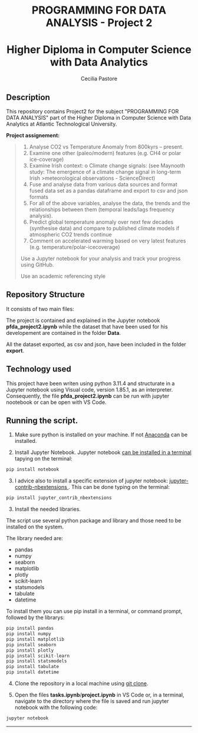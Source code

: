 <h1 align="center">PROGRAMMING FOR DATA ANALYSIS  - Project 2</h1>
<h1 align="center">Higher Diploma in Computer Science with Data Analytics</h1>
   <p align="center">
   Cecilia Pastore 

## Description

This repository contains Project2 for the subject "PROGRAMMING FOR DATA ANALYSIS" part of the Higher Diploma in Computer Science with Data Analytics at Atlantic Technological University.

**Project assignement:**

>1. Analyse CO2 vs Temperature Anomaly from 800kyrs – present.
>2. Examine one other (paleo/modern) features (e.g. CH4 or polar ice-coverage)
>3. Examine Irish context:
>    o Climate change signals: (see Maynooth study: The emergence of a climate change signal in long-term Irish >meteorological observations - ScienceDirect)
>4. Fuse and analyse data from various data sources and format fused data set as a pandas dataframe and export to csv and json formats
>5. For all of the above variables, analyse the data, the trends and the relationships between them (temporal leads/lags frequency analysis).
>6. Predict global temperature anomaly over next few decades (synthesise data) and compare to published climate models if atmospheric CO2 trends continue
>7. Comment on accelerated warming based on very latest features (e.g. temperature/polar-icecoverage)
>
>Use a Jupyter notebook for your analysis and track your progress using GitHub.
>
>Use an academic referencing style


## Repository Structure

It consists of two main files:

The project is contained and explained in the Jupyter notebook **pfda_project2.ipynb** while the dataset that have been used for his developement are contained in the folder **Data**.

All the dataset exported, as csv and json, have been included in the folder **export**.

## Technology used 

This project have been writen using python 3.11.4 and structurate in a Jupyter notebook using Visual code, version 1.85.1, as an interpreter. Consequently, the file **pfda_project2.ipynb** can be run with  jupyter nootebook or can be open with VS Code. 

## Running the script.

1. Make sure python is installed on your machine. If not [Anaconda](https://www.anaconda.com/) can be installed.

2. Install Jupyter Notebook. Jupyter notebook [can be installed in a terminal](https://jupyter.org/install) tapying on the terminal:

```python
pip install notebook
```
3. I advice also to install a specific extension of jupyter notebook: [jupyter-contrib-nbextensions ](https://pypi.org/project/jupyter-contrib-nbextensions/). This can be done typing on the terminal:

```python
pip install jupyter_contrib_nbextensions
```

3. Install the  needed libraries.

The script use several python package and library and those need to be installed on the system.

The library needed are:
- pandas
- numpy
- seaborn 
- matplotlib
- plotly
- scikit-learn
- statsmodels
- tabulate
- datetime

To install them you can use pip install in a terminal, or command prompt, followed by the librarys:

```python
pip install pandas
pip install numpy
pip install matplotlib 
pip install seaborn
pip install plotly
pip install scikit-learn
pip install statsmodels
pip install tabulate
pip install datetime

```
4. Clone the repository in a local machine using [git clone](https://robots.net/how-to-guide/how-to-download-a-github-repository/).

5. Open the files **tasks.ipynb**/**project.ipynb** in VS Code or, in a terminal, navigate to the directory where the file is saved and run jupyter notebook with the following code:

```python
jupyter notebook
```
---